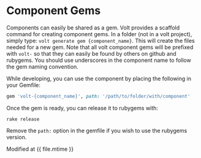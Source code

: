 # Component Gems

Components can easily be shared as a gem.  Volt provides a scaffold command for creating component gems.  In a folder (not in a volt project), simply type: ```volt generate gem {component_name}```.  This will create the files needed for a new gem.  Note that all volt component gems will be prefixed with ```volt-``` so that they can easily be found by others on github and rubygems.  You should use underscores in the component name to follow the gem naming convention.

While developing, you can use the component by placing the following in your Gemfile:

```ruby
gem 'volt-{component_name}', path: '/path/to/folder/with/component'
```

Once the gem is ready, you can release it to rubygems with:

```
rake release
```

Remove the ```path:``` option in the gemfile if you wish to use the rubygems version.

Modified at {{ file.mtime }}
